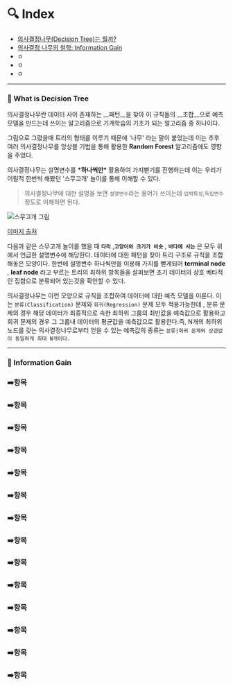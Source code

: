# :mag: Index

- [의사결정나무(Decision Tree)는 뭘까?](#:radio_button:-what-is-decision-tree)
- [의사결정 나무의 철학: Information Gain](#:radio_button:-information-gain)
- ㅇ
- ㅇ
- ㅇ

---

### :radio_button: What is Decision Tree

의사결정나무란 데이터 사이 존재하는 __패턴__을 찾아 이 규칙들의 __조합__으로 예측 모델을 만드는데 쓰이는 알고리즘으로 기계학습의 기초가 되는 알고리즘 중 하나이다.



그림으로 그렸을때 트리의 형태를 이루기 때문에 '나무' 라는 말이 붙었는데 이는 추후 여러 의사결정나무를 앙상블 기법을 통해 활용한 __Random Forest__ 알고리즘에도 영향을 주었다.



의사결정나무는 설명변수를 __\*하나씩만\*__ 활용하여 가지뻗기를 진행하는데 이는 우리가 어릴적 한번씩 해봤던 '스무고개' 놀이를 통해 이해할 수 있다. 

> 의사결정나무에 대한 설명을 보면 `설명변수`라는 용어가 쓰이는데 `입력특성`,`독립변수` 정도로 이해하면 된다.

![스무고개 그림](https://t1.daumcdn.net/thumb/R720x0/?fname=http://t1.daumcdn.net/brunch/service/user/1oU7/image/OG5rMwYpRcG4gRPFv8qgLslNLTQ.png)

[이미지 출처](https://www.google.com/url?sa=i&url=https%3A%2F%2Fbrunch.co.kr%2F%40kakao-it%2F157&psig=AOvVaw1D35xHZ-Geohyk-iCIprD-&ust=1601041536507000&source=images&cd=vfe&ved=0CAIQjRxqFwoTCIDxttT2gewCFQAAAAAdAAAAABAX)



다음과 같은 스무고개 놀이를 했을 때 __`다리`__ ,__`고양이와 크기가 비슷`__ , __`바다에 사는`__ 은 모두 위에서 언급한 설명변수에 해당한다. 데이터에 대한 패턴을 찾아 트리 구조로 규칙을 조합해놓은 모양이다. 한번에 설명변수 하나씩만을 이용해 가지를 뻗게되어 __terminal node__ , __leaf node__ 라고 부르는 트리의 최하위 항목들을 살펴보면 초기 데이터의 상호 베타적인 집합으로 분류되어 있는것을 확인할 수 있다.



의사결정나무는 이런 모양으로 규칙을 조합하여 데이터에 대한 예측 모델을 이룬다. 이는 `분류(Classification)` 문제와 `회귀(Regression)` 문제 모두 적용가능한데 , 분류 문제의 경우 해당 데이터가 최종적으로 속한 최하위 그룹의 최빈값을 예측값으로 활용하고 회귀 문제의 경우 그 그룹내 데이터의 평균값을 예측값으로 활용한다.즉, N개의 최하위 노드를 갖는 의사결정나무로부터 얻을 수 있는 예측값의 종류는 `분류|회귀 문제와 상관없이 동일하게 최대 N개이다.`

---

### :radio_button: Information Gain







 



### :arrow_right:항목





### :arrow_right:항목





### :arrow_right:항목





### :arrow_right:항목





### :arrow_right:항목





### :arrow_right:항목





### :arrow_right:항목





### :arrow_right:항목





### :arrow_right:항목





### :arrow_right:항목





### :arrow_right:항목





### :arrow_right:항목





### :arrow_right:항목





### :arrow_right:항목
